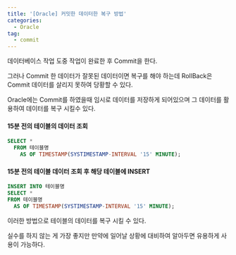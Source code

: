 ```yaml
---
title: '[Oracle] 커밋한 데이터한 복구 방법'
categories:
  - Oracle
tag:
  - commit
---
```


데이터베이스 작업 도중 작업이 완료한 후 Commit을 한다.

그러나 Commit 한 데이터가 잘못된 데이터이면 복구를 해야 하는데 RollBack은 Commit 데이터를 살리지 못하여 당황할 수 있다.

Oracle에는 Commit를 하였을때 임시로 데이터를 저장하게 되어있으며 그 데이터를 활용하여 데이터를 복구 시킬수 있다.

#### 15분 전의 테이블의 데이터 조회

```sql
SELECT *
  FROM 테이블명
    AS OF TIMESTAMP(SYSTIMESTAMP-INTERVAL '15' MINUTE);
```

#### 15분 전의 테이블 데이터 조회 후 해당 테이블에 INSERT

```sql
INSERT INTO 테이블명
SELECT *
FROM 테이블명
  AS OF TIMESTAMP(SYSTIMESTAMP-INTERVAL '15' MINUTE);
```

이러한 방법으로 테이블의 데이터를 복구 시킬 수 있다.

실수를 하지 않는 게 가장 좋지만 만약에 일어날 상황에 대비하여 알아두면 유용하게 사용이 가능하다.
